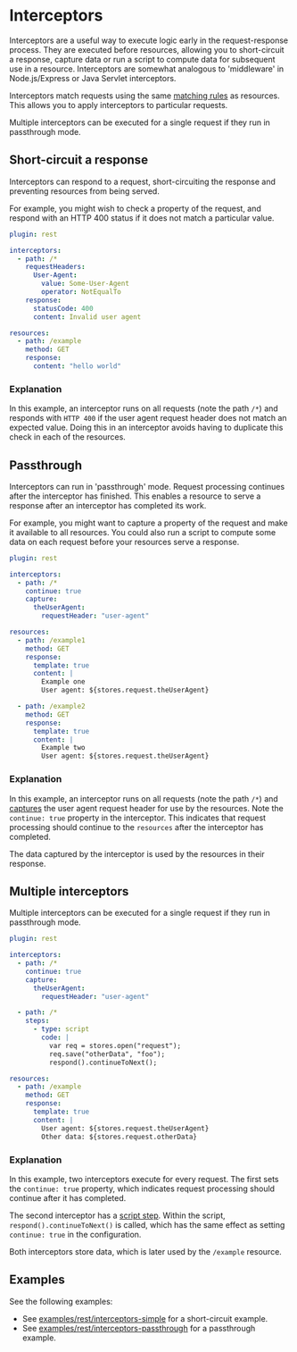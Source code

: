 # Interceptors

Interceptors are a useful way to execute logic early in the request-response process. They are executed before resources, allowing you to short-circuit a response, capture data or run a script to compute data for subsequent use in a resource. Interceptors are somewhat analogous to 'middleware' in Node.js/Express or Java Servlet interceptors.

Interceptors match requests using the same [matching rules](request_matching.md) as resources. This allows you to apply interceptors to particular requests.

Multiple interceptors can be executed for a single request if they run in passthrough mode.

## Short-circuit a response

Interceptors can respond to a request, short-circuiting the response and preventing resources from being served.

For example, you might wish to check a property of the request, and respond with an HTTP 400 status if it does not match a particular value.

```yaml
plugin: rest

interceptors:
  - path: /*
    requestHeaders:
      User-Agent:
        value: Some-User-Agent
        operator: NotEqualTo
    response:
      statusCode: 400
      content: Invalid user agent

resources:
  - path: /example
    method: GET
    response:
      content: "hello world"
```

### Explanation

In this example, an interceptor runs on all requests (note the path `/*`) and responds with `HTTP 400` if the user agent request header does not match an expected value. Doing this in an interceptor avoids having to duplicate this check in each of the resources.

## Passthrough

Interceptors can run in 'passthrough' mode. Request processing continues after the interceptor has finished. This enables a resource to serve a response after an interceptor has completed its work.

For example, you might want to capture a property of the request and make it available to all resources. You could also run a script to compute some data on each request before your resources serve a response.

```yaml
plugin: rest

interceptors:
  - path: /*
    continue: true
    capture:
      theUserAgent:
        requestHeader: "user-agent"

resources:
  - path: /example1
    method: GET
    response:
      template: true
      content: |
        Example one
        User agent: ${stores.request.theUserAgent}

  - path: /example2
    method: GET
    response:
      template: true
      content: |
        Example two
        User agent: ${stores.request.theUserAgent}
```

### Explanation

In this example, an interceptor runs on all requests (note the path `/*`) and [captures](./data_capture.md) the user agent request header for use by the resources. Note the `continue: true` property in the interceptor. This indicates that request processing should continue to the `resources` after the interceptor has completed.

The data captured by the interceptor is used by the resources in their response.

## Multiple interceptors

Multiple interceptors can be executed for a single request if they run in passthrough mode.

```yaml
plugin: rest

interceptors:
  - path: /*
    continue: true
    capture:
      theUserAgent:
        requestHeader: "user-agent"

  - path: /*
    steps:
      - type: script
        code: |
          var req = stores.open("request");
          req.save("otherData", "foo");
          respond().continueToNext();

resources:
  - path: /example
    method: GET
    response:
      template: true
      content: |
        User agent: ${stores.request.theUserAgent}
        Other data: ${stores.request.otherData}
```

### Explanation

In this example, two interceptors execute for every request. The first sets the `continue: true` property, which indicates request processing should continue after it has completed.

The second interceptor has a [script step](./steps.md). Within the script, `respond().continueToNext()` is called, which has the same effect as setting `continue: true` in the configuration.

Both interceptors store data, which is later used by the `/example` resource.

## Examples

See the following examples:

- See [examples/rest/interceptors-simple](https://github.com/imposter-project/imposter-jvm-engine/blob/main/examples/rest/interceptors-simple) for a short-circuit example.
- See [examples/rest/interceptors-passthrough](https://github.com/imposter-project/imposter-jvm-engine/blob/main/examples/rest/interceptors-passthrough) for a passthrough example.
